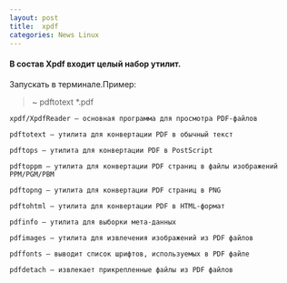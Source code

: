 ```yaml
---
layout: post
title:  xpdf
categories: News Linux
---
```


#### В состав Xpdf входит целый набор утилит.

Запускать в терминале.Пример:

>~ pdftotext  *.pdf 

    xpdf/XpdfReader — основная программа для просмотра PDF-файлов

    pdftotext — утилита для конвертации PDF в обычный текст

    pdftops — утилита для конвертации PDF в PostScript

    pdftoppm — утилита для конвертации PDF страниц в файлы изображений PPM/PGM/PBM

    pdftopng — утилита для конвертации PDF страниц в PNG

    pdftohtml — утилита для конвертации PDF в HTML-формат

    pdfinfo — утилита для выборки мета-данных

    pdfimages — утилита для извлечения изображений из PDF файлов

    pdffonts — выводит список шрифтов, используемых в PDF файле

    pdfdetach — извлекает прикрепленные файлы из PDF файлов
